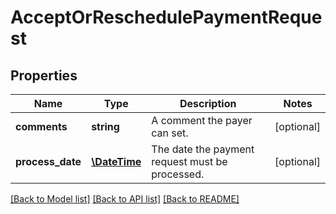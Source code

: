 # AcceptOrReschedulePaymentRequest

## Properties
Name | Type | Description | Notes
------------ | ------------- | ------------- | -------------
**comments** | **string** | A comment the payer can set. | [optional] 
**process_date** | [**\DateTime**](\DateTime.md) | The date the payment request must be processed. | [optional] 

[[Back to Model list]](../../README.md#documentation-for-models) [[Back to API list]](../../README.md#documentation-for-api-endpoints) [[Back to README]](../../README.md)

